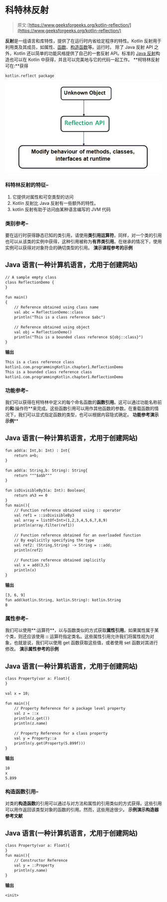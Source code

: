 # 科特林反射

> 原文:[https://www.geeksforgeeks.org/kotlin-reflection/](https://www.geeksforgeeks.org/kotlin-reflection/)

**反射**是一组语言和库特性，提供了在运行时内省给定程序的特性。Kotlin 反射用于利用类及其成员，如属性、[函数](https://www.geeksforgeeks.org/kotlin-functions/)、[构造函数](https://www.geeksforgeeks.org/kotlin-constructor/)等。运行时。
除了 Java 反射 API 之外，Kotlin 还以简单的功能风格提供了自己的一套反射 API。标准的 [Java 反射](https://www.geeksforgeeks.org/reflection-in-java/)构造也可以在 Kotlin 中获得，并且可以完美地与它的代码一起工作。
**柯特林反射可在:**获得

```
kotlin.reflect package
```

![](img/745ad22852e1479fc3db370cad374031.png)

### 科特林反射的特征–

1.  它提供对属性和可空类型的访问
2.  Kotlin 反射比 Java 反射有一些额外的特性。
3.  kotlin 反射有助于访问由某种语言编写的 JVM 代码

### 类别参考–

要在运行时获得静态已知的类引用，请使用**类引用运算符**。同样，对一个类的引用也可以从该类的实例中获得，这种引用被称为**有界类引用**。在继承的情况下，使用实例可以获得对对象符合的确切类型的引用。
**演示课程参考的示例**

## Java 语言(一种计算机语言，尤用于创建网站)

```
// A sample empty class
class ReflectionDemo {
}

fun main()
{
    // Reference obtained using class name
    val abc = ReflectionDemo::class
    println("This is a class reference $abc")

    // Reference obtained using object
    val obj = ReflectionDemo()
    println("This is a bounded class reference ${obj::class}")
}
```

**输出**

```
This is a class reference class kotlin1.com.programmingKotlin.chapter1.ReflectionDemo
This is a bounded class reference class kotlin1.com.programmingKotlin.chapter1.ReflectionDemo 
```

### 功能参考–

我们可以获得在柯特林中定义的每个命名函数的**函数引用**。这可以通过功能名称前的**和**:操作符**来完成。这些函数引用可以用作其他函数的参数。在重载函数的情况下，我们可以显式指定函数的类型，也可以根据内容隐式确定。
**功能参考演示示例****

## Java 语言(一种计算机语言，尤用于创建网站)

```
fun add(a: Int,b: Int) : Int{
    return a+b;
}

fun add(a: String,b: String): String{
    return """$a$b"""
}

fun isDivisibleBy3(a: Int): Boolean{
    return a%3 == 0
}
fun main(){
    // Function reference obtained using :: operator
    val ref1 = ::isDivisibleBy3
    val array = listOf<Int>(1,2,3,4,5,6,7,8,9)
    println(array.filter(ref1))

    // Function reference obtained for an overloaded function
    // By explicitly specifying the type
    val ref2: (String,String) -> String = ::add;
    println(ref2)

    // Function reference obtained implicitly
    val x = add(3,5)
    println(x)
}
```

**输出**

```
[3, 6, 9]
fun add(kotlin.String, kotlin.String): kotlin.String
8 
```

### 属性参考–

我们可以使用**:运算符**，以与函数类似的方式获取**属性引用**。如果属性属于某个类，则还应该使用 **::** 运算符指定类名。这些属性引用允许我们将属性视为对象，也就是说，我们可以使用 get 函数获取这些值，或者使用 set 函数对其进行修改。
**演示属性参考的示例**

## Java 语言(一种计算机语言，尤用于创建网站)

```
class Property(var a: Float){
}

val x = 10;

fun main(){
    // Property Reference for a package level property
    val z = ::x
    println(z.get())
    println(z.name)

    // Property Reference for a class property
    val y = Property::a
    println(y.get(Property(5.899f)))
}
```

**输出**

```
10
x
5.899 
```

### 构造函数引用–

对类的**构造函数**的引用可以通过与对方法和属性的引用类似的方式获得。这些引用可以用作返回该类型对象的函数的引用。然而，这些用途很少。
**示例演示构造器参考文献**

## Java 语言(一种计算机语言，尤用于创建网站)

```
class Property(var a: Float){
}
fun main(){
    // Constructor Reference
    val y = ::Property
    println(y.name)
}
```

**输出**

```
<init>
```